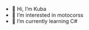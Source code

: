 - 👋 Hi, I’m Kuba 
- 👀 I’m interested in motocorss
- 🌱 I’m currently learning C#


<!---
FroxS/FroxS is a ✨ special ✨ repository because its `README.md` (this file) appears on your GitHub profile.
You can click the Preview link to take a look at your changes.
--->
